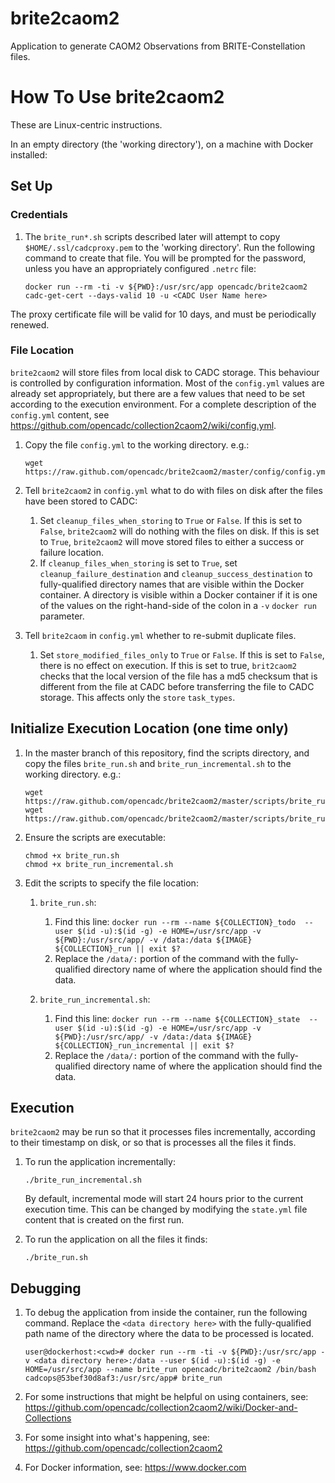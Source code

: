# brite2caom2
Application to generate CAOM2 Observations from BRITE-Constellation files.

# How To Use brite2caom2

These are Linux-centric instructions.

In an empty directory (the 'working directory'), on a machine with Docker installed:

## Set Up

### Credentials

1. The `brite_run*.sh` scripts described later will attempt to copy `$HOME/.ssl/cadcproxy.pem` to the 'working directory'. Run the following command to create that file. You will be prompted for the password, unless you have an appropriately configured `.netrc` file:

   ```
   docker run --rm -ti -v ${PWD}:/usr/src/app opencadc/brite2caom2 cadc-get-cert --days-valid 10 -u <CADC User Name here>
   ```

The proxy certificate file will be valid for 10 days, and must be periodically renewed.

### File Location

`brite2caom2` will store files from local disk to CADC storage. This behaviour is controlled by configuration 
information. Most of the `config.yml` values are already set appropriately, but there are a few values that need to be 
set according to the execution environment. For a complete description of the `config.yml` content, see
https://github.com/opencadc/collection2caom2/wiki/config.yml.

1. Copy the file `config.yml` to the working directory. e.g.:

   ```
   wget https://raw.github.com/opencadc/brite2caom2/master/config/config.yml
   ```

1. Tell `brite2caom2` in `config.yml` what to do with files on disk after the files have been stored to CADC:
   1. Set `cleanup_files_when_storing` to `True` or `False`. If this is set to `False`, `brite2caom2` will do nothing with the files on disk.
   If this is set to `True`, `brite2caom2` will move stored files to either a success or failure location.
   2. If `cleanup_files_when_storing` is set to `True`, set `cleanup_failure_destination`  and `cleanup_success_destination` to fully-qualified directory names that are visible within the Docker container. A directory is visible within a Docker container if it
   is one of the values on the right-hand-side of the colon in a `-v` `docker run` parameter.

1. Tell `brite2caom` in `config.yml` whether to re-submit duplicate files. 
   1. Set `store_modified_files_only` to `True` or `False`. If this is set to `False`, there is no effect on execution. If this is set to true, `brit2caom2`
   checks that the local version of the file has a md5 checksum that is different from the file at CADC before transferring the file to CADC storage. This affects only the `store` `task_types`.


## Initialize Execution Location (one time only)

1. In the master branch of this repository, find the scripts directory, and copy the files `brite_run.sh`  and `brite_run_incremental.sh` to the working directory. e.g.:

   ```
   wget https://raw.github.com/opencadc/brite2caom2/master/scripts/brite_run.sh
   wget https://raw.github.com/opencadc/brite2caom2/master/scripts/brite_run_incremental.sh
   ```

1. Ensure the scripts are executable:

   ```
   chmod +x brite_run.sh
   chmod +x brite_run_incremental.sh
   ```

1. Edit the scripts to specify the file location:

   1. `brite_run.sh`:
      1. Find this line: `docker run --rm --name ${COLLECTION}_todo  --user $(id -u):$(id -g) -e HOME=/usr/src/app -v ${PWD}:/usr/src/app/ -v /data:/data ${IMAGE} ${COLLECTION}_run || exit $?`
      2. Replace the `/data/:` portion of the command with the fully-qualified directory name of where the application should find the data.

   1. `brite_run_incremental.sh`:
      1. Find this line: `docker run --rm --name ${COLLECTION}_state  --user $(id -u):$(id -g) -e HOME=/usr/src/app -v ${PWD}:/usr/src/app/ -v /data:/data ${IMAGE} ${COLLECTION}_run_incremental || exit $?`
      2. Replace the `/data/:` portion of the command with the fully-qualified directory name of where the application should find the data.

## Execution

`brite2caom2` may be run so that it processes files incrementally, according to their timestamp on disk, or so that is processes all the files it finds.

1. To run the application incrementally:

   ```
   ./brite_run_incremental.sh
   ```
   By default, incremental mode will start 24 hours prior to the current execution time. This can be changed by modifying the `state.yml` file content that is created on the first run.

1. To run the application on all the files it finds:

    ```
    ./brite_run.sh
    ```

## Debugging

1. To debug the application from inside the container, run the following command. Replace the `<data directory here>` with the fully-qualified path name of the directory where the data to be processed is located.

   ```
   user@dockerhost:<cwd># docker run --rm -ti -v ${PWD}:/usr/src/app -v <data directory here>:/data --user $(id -u):$(id -g) -e HOME=/usr/src/app --name brite_run opencadc/brite2caom2 /bin/bash
   cadcops@53bef30d8af3:/usr/src/app# brite_run
   ```

1. For some instructions that might be helpful on using containers, see:
https://github.com/opencadc/collection2caom2/wiki/Docker-and-Collections

1. For some insight into what's happening, see: https://github.com/opencadc/collection2caom2

1. For Docker information, see: https://www.docker.com

